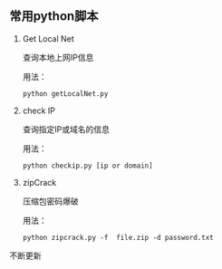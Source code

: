 
## 常用python脚本
1. Get Local Net 

    查询本地上网IP信息

    用法：

    ```
    python getLocalNet.py
    ```

2. check IP

    查询指定IP或域名的信息

    用法：

    ```
    python checkip.py [ip or domain] 
    ```

3. zipCrack

    压缩包密码爆破

    用法：

    ```
    python zipcrack.py -f  file.zip -d password.txt
    ```




不断更新
